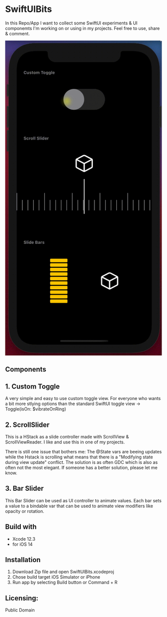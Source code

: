 # SwiftUIBits
In this Repo/App I want to collect some SwiftUI experiments & UI componemts I'm working on or using in my projects.
Feel free to use, share & comment.

![Screencast](screencast.gif)

## Components

## 1. Custom Toggle
A very simple and easy to use custom toggle view.
For everyone  who wants a bit more stlying options than the standard SwiftUI toggle view -> Toggle(isOn: $vibrateOnRing)

## 2. ScrollSlider
This is a HStack as a slide controller made with ScrollView & ScrollViewReader.
I like and use this in one of my projects.  

There is still one issue that bothers me:
The @State vars are beeing updates while the Hstack is scrolling what means that 
there is a "Modifying state during view update" conflict. The solution is as often
GDC which is also as often not the most elegant. If someone has a better solution, please let me know.

## 3. Bar Slider
This Bar Slider can be used as UI controller to animate values.
Each bar sets a value to a bindable var that can be used to animate view modifiers like opacity or rotation.

## Build with
* Xcode 12.3
* for iOS 14

## Installation
1. Download Zip file and open SwiftUIBits.xcodeproj
2. Chose build target iOS Simulator or iPhone
3. Run app by selecting Build button or Command + R

## Licensing:
Public Domain

